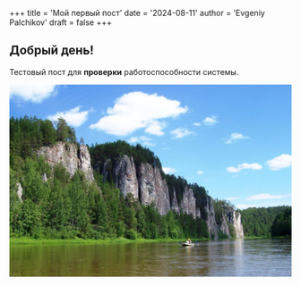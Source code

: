 +++
title = 'Мой первый пост'
date = '2024-08-11'
author = 'Evgeniy Palchikov'
draft = false
+++
## Добрый день!

Тестовый пост для **проверки** работоспособности системы.


![](1692597139_pushinka-top-p-priroda-urala-kartinki-pinterest-9.jpg)
